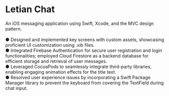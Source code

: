 # Letian Chat
An iOS messaging application using Swift, Xcode, and the MVC design pattern.\
\
● Designed and implemented key screens with custom assets, showcasing proficient UI customization using .xib files.\
● Integrated Firebase Authentication for secure user registration and login functionalities; employed Cloud Firestore as a
backend database for efficient storage and retrieval of user messages.\
● Leveraged CocoaPods to seamlessly integrate third-party libraries, enabling engaging animation effects for the title text.\
● Resolved user experience issues by incorporating a Swift Package Manager library to prevent the keyboard from
covering the TextField during chat input.
